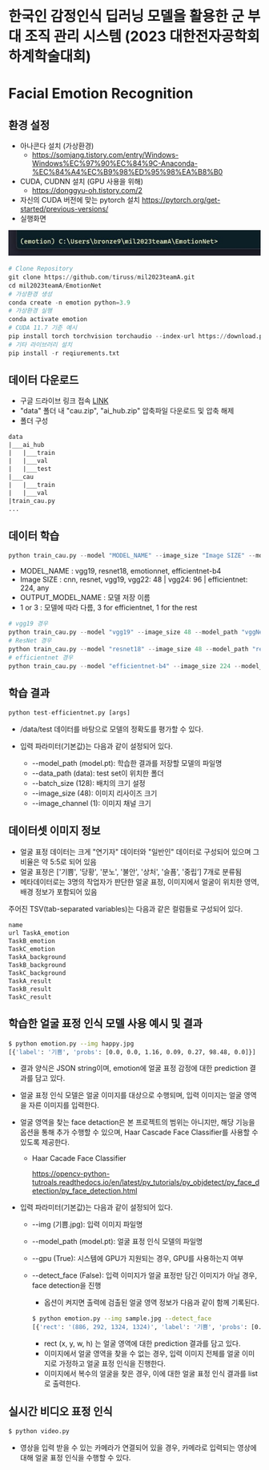 # 한국인 감정인식 딥러닝 모델을 활용한 군 부대 조직 관리 시스템 (2023 대한전자공학회 하계학술대회)

# Facial Emotion Recognition

## 환경 설정
- 아나콘다 설치 (가상환경)
  - https://somjang.tistory.com/entry/Windows-Windows%EC%97%90%EC%84%9C-Anaconda-%EC%84%A4%EC%B9%98%ED%95%98%EA%B8%B0
- CUDA, CUDNN 설치 (GPU 사용을 위해)
  - https://donggyu-oh.tistory.com/2
- 자신의 CUDA 버전에 맞는 pytorch 설치 https://pytorch.org/get-started/previous-versions/
- 실행화면

<img src="imgs/terminal.jpg">

```python
# Clone Repository
git clone https://github.com/tiruss/mil2023teamA.git
cd mil2023teamA/EmotionNet
# 가상환경 생성
conda create -n emotion python=3.9
# 가상환경 실행
conda activate emotion
# CUDA 11.7 기준 예시
pip install torch torchvision torchaudio --index-url https://download.pytorch.org/whl/cu117
# 기타 라이브러리 설치
pip install -r reqiurements.txt
```

## 데이터 다운로드
- 구글 드라이브 링크 접속 [LINK](https://drive.google.com/drive/folders/14MVJA578jqM27MU5yzM8bTqk39INbG24?usp=share_link)
- "data" 폴더 내 "cau.zip", "ai_hub.zip" 압축파일 다운로드 및 압축 해제
- 폴더 구성
```
data
|___ai_hub
|   |___train
|   |___val
|   |___test
|___cau
|   |___train
|   |___val
|train_cau.py
...
```

## 데이터 학습

```python
python train_cau.py --model "MODEL_NAME" --image_size "Image SIZE" --model_path "OUTPUT_MODEL_NAME" --image_channel "1 or 3"
```
- MODEL_NAME : vgg19, resnet18, emotionnet, efficientnet-b4
- Image SIZE : cnn, resnet, vgg19, vgg22: 48 | vgg24: 96 | efficientnet: 224, any
- OUTPUT_MODEL_NAME : 모델 저장 이름
- 1 or 3 : 모델에 따라 다름, 3 for efficientnet, 1 for the rest

```python
# vgg19 경우
python train_cau.py --model "vgg19" --image_size 48 --model_path "vggNet_cau.pt" --image_channel 1
# ResNet 경우
python train_cau.py --model "resnet18" --image_size 48 --model_path "resNet_cau.pt" --image_channel 1
# efficientnet 경우
python train_cau.py --model "efficientnet-b4" --image_size 224 --model_path "efficientNet_cau.pt" --image_channel 3
```

## 학습 결과

```python
python test-efficientnet.py [args]
```

- /data/test 데이터를 바탕으로 모델의 정확도를 평가할 수 있다.
- 입력 파라미터(기본값)는 다음과 같이 설정되어 있다.

  - --model_path (model.pt): 학습한 결과를 저장할 모델의 파일명
  - --data_path (data): test set이 위치한 폴더
  - --batch_size (128): 배치의 크기 설정
  - --image_size (48): 이미지 리사이즈 크기
  - --image_channel (1): 이미지 채널 크기 

## 데이터셋 이미지 정보

- 얼굴 표정 데이터는 크게 "연기자" 데이터와 "일반인" 데이터로 구성되어 있으며 그 비율은 약 5:5로 되어 있음
- 얼굴 표정은 ['기쁨', '당황', '분노', '불안', '상처', '슬픔', '중립’] 7개로 분류됨
- 메타데이터로는 3명의 작업자가 판단한 얼굴 표정, 이미지에서 얼굴이 위치한 영역, 배경 정보가 포함되어 있음

주어진 TSV(tab-separated variables)는 다음과 같은 컬럼들로 구성되어 있다.

```
name
url	TaskA_emotion
TaskB_emotion
TaskC_emotion
TaskA_background
TaskB_background
TaskC_background
TaskA_result
TaskB_result
TaskC_result
```



## 학습한 얼굴 표정 인식 모델 사용 예시 및 결과

```sh
$ python emotion.py --img happy.jpg
[{'label': '기쁨', 'probs': [0.0, 0.0, 1.16, 0.09, 0.27, 98.48, 0.0]}]
```

- 결과 양식은 JSON string이며, emotion에 얼굴 표정 감정에 대한 prediction 결과를 담고 있다.
- 얼굴 표정 인식 모델은 얼굴 이미지를 대상으로 수행되며, 입력 이미지는 얼굴 영역을 자른 이미지를 입력한다.
- 얼굴 영역을 찾는 face detaction은 본 프로젝트의 범위는 아니지만, 해당 기능을 옵션을 통해 추가 수행할 수 있으며, Haar Cascade Face Classifier를 사용할 수 있도록 제공한다.

  - Haar Cacade Face Classifier

    https://opencv-python-tutroals.readthedocs.io/en/latest/py_tutorials/py_objdetect/py_face_detection/py_face_detection.html


- 입력 파라미터(기본값)는 다음과 같이 설정되어 있다.

  - --img (기쁨.jpg): 입력 이미지 파일명
  - --model_path (model.pt): 얼굴 표정 인식 모델의 파일명
  - --gpu (True): 시스템에 GPU가 지원되는 경우, GPU를 사용하는지 여부
  - --detect_face (False): 입력 이미지가 얼굴 표정만 담긴 이미지가 아닐 경우, face detection을 진행

    - 옵션이 켜지면 출력에 검출된 얼굴 영역 정보가 다음과 같이 함께 기록된다.

    ```sh
    $ python emotion.py --img sample.jpg --detect_face
    [{'rect': '(886, 292, 1324, 1324)', 'label': '기쁨', 'probs': [0.0, 0.0, 1.16, 0.09, 0.27, 98.48, 0.0]}]
    ```

    - rect (x, y, w, h) 는 얼굴 영역에 대한 prediction 결과를 담고 있다.
    - 이미지에서 얼굴 영역을 찾을 수 없는 경우, 입력 이미지 전체를 얼굴 이미지로 가정하고 얼굴 표정 인식을 진행한다.
    - 이미지에서 복수의 얼굴을 찾은 경우, 이에 대한 얼굴 표정 인식 결과를 list로 출력한다.

## 실시간 비디오 표정 인식

```sh
$ python video.py
```

* 영상을 입력 받을 수 있는 카메라가 연결되어 있을 경우, 카메라로 입력되는 영상에 대해 얼굴 표정 인식을 수행할 수 있다.

